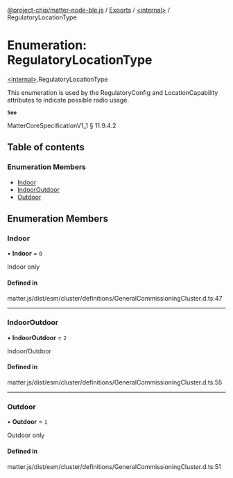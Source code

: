 [@project-chip/matter-node-ble.js](../README.md) / [Exports](../modules.md) / [\<internal\>](../modules/internal_.md) / RegulatoryLocationType

# Enumeration: RegulatoryLocationType

[\<internal\>](../modules/internal_.md).RegulatoryLocationType

This enumeration is used by the RegulatoryConfig and LocationCapability attributes to indicate possible radio
usage.

**`See`**

MatterCoreSpecificationV1_1 § 11.9.4.2

## Table of contents

### Enumeration Members

- [Indoor](internal_.RegulatoryLocationType.md#indoor)
- [IndoorOutdoor](internal_.RegulatoryLocationType.md#indooroutdoor)
- [Outdoor](internal_.RegulatoryLocationType.md#outdoor)

## Enumeration Members

### Indoor

• **Indoor** = ``0``

Indoor only

#### Defined in

matter.js/dist/esm/cluster/definitions/GeneralCommissioningCluster.d.ts:47

___

### IndoorOutdoor

• **IndoorOutdoor** = ``2``

Indoor/Outdoor

#### Defined in

matter.js/dist/esm/cluster/definitions/GeneralCommissioningCluster.d.ts:55

___

### Outdoor

• **Outdoor** = ``1``

Outdoor only

#### Defined in

matter.js/dist/esm/cluster/definitions/GeneralCommissioningCluster.d.ts:51
